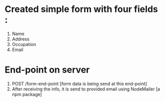 # Created simple form with four fields :
1. Name
2. Address
3. Occupation
4. Email

# End-point on server
1. POST /form-end-point [form data is being send at this end-point] 
2. After receiving the info, it is send to provided email using NodeMailer [a npm package] 